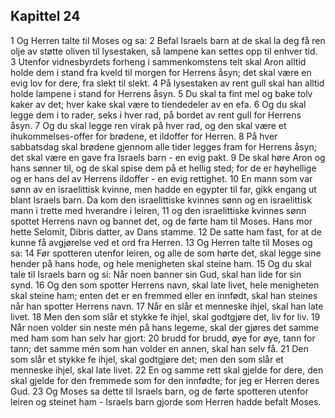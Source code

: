 ## Kapittel 24

1 Og Herren talte til Moses og sa:
2 Befal Israels barn at de skal la deg få ren olje av støtte oliven til lysestaken, så lampene kan settes opp til enhver tid.
3 Utenfor vidnesbyrdets forheng i sammenkomstens telt skal Aron alltid holde dem i stand fra kveld til morgen for Herrens åsyn; det skal være en evig lov for dere, fra slekt til slekt.
4 På lysestaken av rent gull skal han alltid holde lampene i stand for Herrens åsyn.
5 Du skal ta fint mel og bake tolv kaker av det; hver kake skal være to tiendedeler av en efa.
6 Og du skal legge dem i to rader, seks i hver rad, på bordet av rent gull for Herrens åsyn.
7 Og du skal legge ren virak på hver rad, og den skal være et ihukommelses-offer for brødene, et ildoffer for Herren.
8 På hver sabbatsdag skal brødene gjennom alle tider legges fram for Herrens åsyn; det skal være en gave fra Israels barn - en evig pakt.
9 De skal høre Aron og hans sønner til, og de skal spise dem på et hellig sted; for de er høyhellige og er hans del av Herrens ildoffer - en evig rettighet.
10 En mann som var sønn av en israelittisk kvinne, men hadde en egypter til far, gikk engang ut blant Israels barn. Da kom den israelittiske kvinnes sønn og en israelittisk mann i trette med hverandre i leiren,
11 og den israelittiske kvinnes sønn spottet Herrens navn og bannet det, og de førte ham til Moses. Hans mor hette Selomit, Dibris datter, av Dans stamme.
12 De satte ham fast, for at de kunne få avgjørelse ved et ord fra Herren.
13 Og Herren talte til Moses og sa:
14 Før spotteren utenfor leiren, og alle de som hørte det, skal legge sine hender på hans hode, og hele menigheten skal steine ham.
15 Og du skal tale til Israels barn og si: Når noen banner sin Gud, skal han lide for sin synd.
16 Og den som spotter Herrens navn, skal late livet, hele menigheten skal steine ham; enten det er en fremmed eller en innfødt, skal han steines når han spotter Herrens navn.
17 Når en slår et menneske ihjel, skal han late livet.
18 Men den som slår et stykke fe ihjel, skal godtgjøre det, liv for liv.
19 Når noen volder sin neste mén på hans legeme, skal der gjøres det samme med ham som han selv har gjort:
20 brudd for brudd, øye for øye, tann for tann; det samme mén som han volder en annen, skal han selv få.
21 Den som slår et stykke fe ihjel, skal godtgjøre det; men den som slår et menneske ihjel, skal late livet.
22 En og samme rett skal gjelde for dere, den skal gjelde for den fremmede som for den innfødte; for jeg er Herren deres Gud.
23 Og Moses sa dette til Israels barn, og de førte spotteren utenfor leiren og steinet ham - Israels barn gjorde som Herren hadde befalt Moses.
